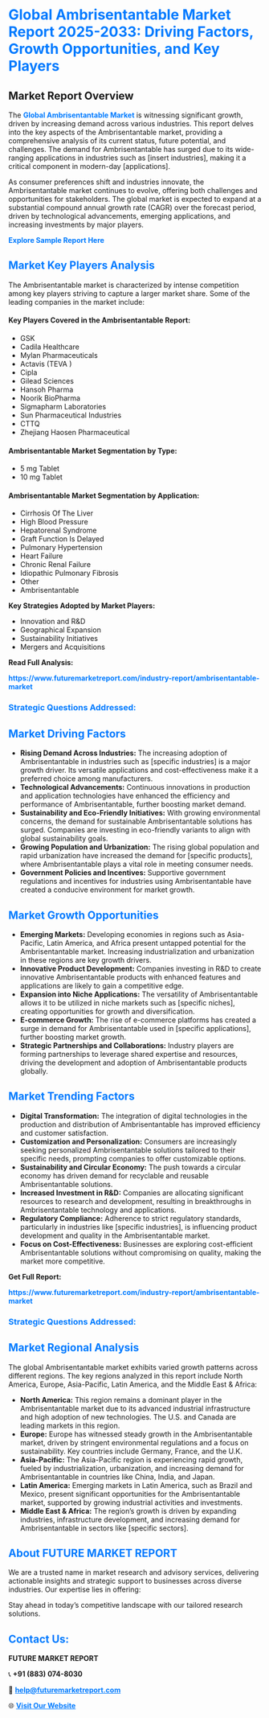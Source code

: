 <h1 style="color: #007BFF;">Global Ambrisentantable Market Report 2025-2033: Driving Factors, Growth Opportunities, and Key Players</h1>

<section id="overview">
<h2>Market Report Overview</h2>
<p>The <a href="https://www.futuremarketreport.com/industry-report/ambrisentantable-market" style="color: #007BFF; text-decoration: none;"><strong>Global Ambrisentantable Market</strong></a> is witnessing significant growth, driven by increasing demand across various industries. This report delves into the key aspects of the Ambrisentantable market, providing a comprehensive analysis of its current status, future potential, and challenges. The demand for Ambrisentantable has surged due to its wide-ranging applications in industries such as [insert industries], making it a critical component in modern-day [applications].</p>
<p>As consumer preferences shift and industries innovate, the Ambrisentantable market continues to evolve, offering both challenges and opportunities for stakeholders. The global market is expected to expand at a substantial compound annual growth rate (CAGR) over the forecast period, driven by technological advancements, emerging applications, and increasing investments by major players.</p>
</section>

<section id="overview">
<p><a href="https://www.futuremarketreport.com/request-sample/reportId=125448" style="color: #007BFF; text-decoration: none;"><strong>Explore Sample Report Here</strong></a></p>
</section>

<section id="key-players">
<h2 style="color: #007BFF;">Market Key Players Analysis</h2>
<p>The Ambrisentantable market is characterized by intense competition among key players striving to capture a larger market share. Some of the leading companies in the market include:</p>
<h4>Key Players Covered in the Ambrisentantable Report:</h4>
<ul><li>GSK</li><li>Cadila Healthcare</li><li>Mylan Pharmaceuticals</li><li>Actavis (TEVA )</li><li>Cipla</li><li>Gilead Sciences</li><li>Hansoh Pharma</li><li>Noorik BioPharma</li><li>Sigmapharm Laboratories</li><li>Sun Pharmaceutical Industries</li><li>CTTQ</li><li>Zhejiang Haosen Pharmaceutical</li></ul>
<h4>Ambrisentantable Market Segmentation by Type:</h4>
<ul><li>5 mg Tablet</li><li>10 mg Tablet</li></ul>

<h4>Ambrisentantable Market Segmentation by Application:</h4>
<ul><li>Cirrhosis Of The Liver</li><li>High Blood Pressure</li><li>Hepatorenal Syndrome</li><li>Graft Function Is Delayed</li><li>Pulmonary Hypertension</li><li>Heart Failure</li><li>Chronic Renal Failure</li><li>Idiopathic Pulmonary Fibrosis</li><li>Other</li><li>Ambrisentantable</li></ul>
<p><strong>Key Strategies Adopted by Market Players:</strong></p>
<ul>
<li>Innovation and R&D</li>
<li>Geographical Expansion</li>
<li>Sustainability Initiatives</li>
<li>Mergers and Acquisitions</li>
</ul>
</section>

<section>
<p><strong>Read Full Analysis: </strong></p><a href="https://www.futuremarketreport.com/industry-report/ambrisentantable-market" style="color: #007BFF; text-decoration: none;"><strong>https://www.futuremarketreport.com/industry-report/ambrisentantable-market</strong></a>
<h3 style="color: #007BFF;">Strategic Questions Addressed:</h3>
</section>

<section id="driving-factors">
<h2 style="color: #007BFF;">Market Driving Factors</h2>
<ul>
<li><strong>Rising Demand Across Industries:</strong> The increasing adoption of Ambrisentantable in industries such as [specific industries] is a major growth driver. Its versatile applications and cost-effectiveness make it a preferred choice among manufacturers.</li>
<li><strong>Technological Advancements:</strong> Continuous innovations in production and application technologies have enhanced the efficiency and performance of Ambrisentantable, further boosting market demand.</li>
<li><strong>Sustainability and Eco-Friendly Initiatives:</strong> With growing environmental concerns, the demand for sustainable Ambrisentantable solutions has surged. Companies are investing in eco-friendly variants to align with global sustainability goals.</li>
<li><strong>Growing Population and Urbanization:</strong> The rising global population and rapid urbanization have increased the demand for [specific products], where Ambrisentantable plays a vital role in meeting consumer needs.</li>
<li><strong>Government Policies and Incentives:</strong> Supportive government regulations and incentives for industries using Ambrisentantable have created a conducive environment for market growth.</li>
</ul>
</section>

<section id="growth-opportunities">
<h2 style="color: #007BFF;">Market Growth Opportunities</h2>
<ul>
<li><strong>Emerging Markets:</strong> Developing economies in regions such as Asia-Pacific, Latin America, and Africa present untapped potential for the Ambrisentantable market. Increasing industrialization and urbanization in these regions are key growth drivers.</li>
<li><strong>Innovative Product Development:</strong> Companies investing in R&D to create innovative Ambrisentantable products with enhanced features and applications are likely to gain a competitive edge.</li>
<li><strong>Expansion into Niche Applications:</strong> The versatility of Ambrisentantable allows it to be utilized in niche markets such as [specific niches], creating opportunities for growth and diversification.</li>
<li><strong>E-commerce Growth:</strong> The rise of e-commerce platforms has created a surge in demand for Ambrisentantable used in [specific applications], further boosting market growth.</li>
<li><strong>Strategic Partnerships and Collaborations:</strong> Industry players are forming partnerships to leverage shared expertise and resources, driving the development and adoption of Ambrisentantable products globally.</li>
</ul>
</section>

<section id="trending-factors">
<h2 style="color: #007BFF;">Market Trending Factors</h2>
<ul>
<li><strong>Digital Transformation:</strong> The integration of digital technologies in the production and distribution of Ambrisentantable has improved efficiency and customer satisfaction.</li>
<li><strong>Customization and Personalization:</strong> Consumers are increasingly seeking personalized Ambrisentantable solutions tailored to their specific needs, prompting companies to offer customizable options.</li>
<li><strong>Sustainability and Circular Economy:</strong> The push towards a circular economy has driven demand for recyclable and reusable Ambrisentantable solutions.</li>
<li><strong>Increased Investment in R&D:</strong> Companies are allocating significant resources to research and development, resulting in breakthroughs in Ambrisentantable technology and applications.</li>
<li><strong>Regulatory Compliance:</strong> Adherence to strict regulatory standards, particularly in industries like [specific industries], is influencing product development and quality in the Ambrisentantable market.</li>
<li><strong>Focus on Cost-Effectiveness:</strong> Businesses are exploring cost-efficient Ambrisentantable solutions without compromising on quality, making the market more competitive.</li>
</ul>
</section>

<section>
<p><strong>Get Full Report: </strong></p><a href="https://www.futuremarketreport.com/industry-report/ambrisentantable-market" style="color: #007BFF; text-decoration: none;"><strong>https://www.futuremarketreport.com/industry-report/ambrisentantable-market</strong></a>
<h3 style="color: #007BFF;">Strategic Questions Addressed:</h3>
</section>


<section id="regional-analysis">
<h2 style="color: #007BFF;">Market Regional Analysis</h2>
<p>The global Ambrisentantable market exhibits varied growth patterns across different regions. The key regions analyzed in this report include North America, Europe, Asia-Pacific, Latin America, and the Middle East & Africa:</p>
<ul>
<li><strong>North America:</strong> This region remains a dominant player in the Ambrisentantable market due to its advanced industrial infrastructure and high adoption of new technologies. The U.S. and Canada are leading markets in this region.</li>
<li><strong>Europe:</strong> Europe has witnessed steady growth in the Ambrisentantable market, driven by stringent environmental regulations and a focus on sustainability. Key countries include Germany, France, and the U.K.</li>
<li><strong>Asia-Pacific:</strong> The Asia-Pacific region is experiencing rapid growth, fueled by industrialization, urbanization, and increasing demand for Ambrisentantable in countries like China, India, and Japan.</li>
<li><strong>Latin America:</strong> Emerging markets in Latin America, such as Brazil and Mexico, present significant opportunities for the Ambrisentantable market, supported by growing industrial activities and investments.</li>
<li><strong>Middle East & Africa:</strong> The region’s growth is driven by expanding industries, infrastructure development, and increasing demand for Ambrisentantable in sectors like [specific sectors].</li>
</ul>
</section>

<footer>
<h2 style="color: #007BFF;">About FUTURE MARKET REPORT</h2>
<p>We are a trusted name in market research and advisory services, delivering actionable insights and strategic support to businesses across diverse industries. Our expertise lies in offering:</p>

<p>Stay ahead in today’s competitive landscape with our tailored research solutions.</p>

<h2 style="color: #007BFF;">Contact Us:</h2>
<p><strong>FUTURE MARKET REPORT</strong></p>
<p>📞 <strong>+91 (883) 074-8030</strong></p>
<p>📧 <strong><a href="mailto:help@futuremarketreport.com" style="color: #007BFF;">help@futuremarketreport.com</a></strong></p>
<p>🌐 <strong><a href="https://www.futuremarketreport.com/" style="color: #007BFF;">Visit Our Website</a></strong></p>
</footer>